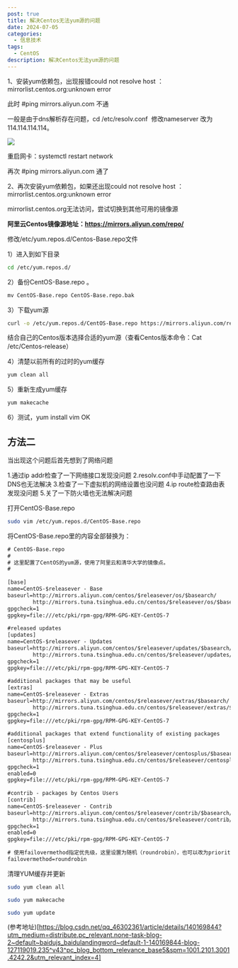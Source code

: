 ```yaml
---
post: true
title: 解决Centos无法yum源的问题
date: 2024-07-05
categories:
  - 信息技术
tags:
  - CentOS
description: 解决Centos无法yum源的问题
---
```


1、安装yum依赖包，出现报错could not resolve host ：mirrorlist.centos.org:unknown error

此时 #ping mirrors.aliyun.com 不通

一般是由于dns解析存在问题，cd /etc/resolv.conf  修改nameserver 改为114.114.114.114。

![](https://img2024.cnblogs.com/blog/1960648/202407/1960648-20240703173858869-1100729159.png)

重启网卡：systemctl restart network

再次 #ping mirrors.aliyun.com 通了

2、再次安装yum依赖包，如果还出现could not resolve host ：mirrorlist.centos.org:unknown error

mirrorlist.centos.org无法访问，尝试切换到其他可用的镜像源

**阿里云Centos镜像源地址：https://mirrors.aliyun.com/repo/**

修改/etc/yum.repos.d/Centos-Base.repo文件

1）进入到如下目录

```bash
cd /etc/yum.repos.d/
```

2）备份CentOS-Base.repo 。

```bash
mv CentOS-Base.repo CentOS-Base.repo.bak
```

3）下载yum源

```bash
curl -o /etc/yum.repos.d/CentOS-Base.repo https://mirrors.aliyun.com/repo/Centos-7.repo
```

结合自己的Centos版本选择合适的yum源（查看Centos版本命令：Cat /etc/Centos-release）

4）清楚以前所有的过时的yum缓存

```bash
yum clean all
```

5）重新生成yum缓存

```bash
yum makecache
```

6）测试，yum install vim OK

## 方法二

当出现这个问题后首先想到了网络问题

1.通过ip addr检查了一下网络接口发现没问题
2.resolv.conf中手动配置了一下DNS也无法解决
3.检查了一下虚拟机的网络设置也没问题
4.ip route检查路由表发现没问题
5.关了一下防火墙也无法解决问题 

打开CentOS-Base.repo

```bash
sudo vim /etc/yum.repos.d/CentOS-Base.repo
```

将CentOS-Base.repo里的内容全部替换为：

```txt
# CentOS-Base.repo  
#  
# 这里配置了CentOS的yum源，使用了阿里云和清华大学的镜像点。  
#  
  
[base]  
name=CentOS-$releasever - Base  
baseurl=http://mirrors.aliyun.com/centos/$releasever/os/$basearch/  
        http://mirrors.tuna.tsinghua.edu.cn/centos/$releasever/os/$basearch/  
gpgcheck=1  
gpgkey=file:///etc/pki/rpm-gpg/RPM-GPG-KEY-CentOS-7  
  
#released updates   
[updates]  
name=CentOS-$releasever - Updates  
baseurl=http://mirrors.aliyun.com/centos/$releasever/updates/$basearch/  
        http://mirrors.tuna.tsinghua.edu.cn/centos/$releasever/updates/$basearch/  
gpgcheck=1  
gpgkey=file:///etc/pki/rpm-gpg/RPM-GPG-KEY-CentOS-7  
  
#additional packages that may be useful  
[extras]  
name=CentOS-$releasever - Extras  
baseurl=http://mirrors.aliyun.com/centos/$releasever/extras/$basearch/  
        http://mirrors.tuna.tsinghua.edu.cn/centos/$releasever/extras/$basearch/  
gpgcheck=1  
gpgkey=file:///etc/pki/rpm-gpg/RPM-GPG-KEY-CentOS-7  
  
#additional packages that extend functionality of existing packages  
[centosplus]  
name=CentOS-$releasever - Plus  
baseurl=http://mirrors.aliyun.com/centos/$releasever/centosplus/$basearch/  
        http://mirrors.tuna.tsinghua.edu.cn/centos/$releasever/centosplus/$basearch/  
gpgcheck=1  
enabled=0  
gpgkey=file:///etc/pki/rpm-gpg/RPM-GPG-KEY-CentOS-7  
  
#contrib - packages by Centos Users  
[contrib]  
name=CentOS-$releasever - Contrib  
baseurl=http://mirrors.aliyun.com/centos/$releasever/contrib/$basearch/  
        http://mirrors.tuna.tsinghua.edu.cn/centos/$releasever/contrib/$basearch/  
gpgcheck=1  
enabled=0  
gpgkey=file:///etc/pki/rpm-gpg/RPM-GPG-KEY-CentOS-7  
  
# 使用failovermethod指定优先级，这里设置为随机（roundrobin），也可以改为priority并指定每个URL的优先级  
failovermethod=roundrobin
```

清理YUM缓存并更新

```bash
sudo yum clean all

sudo yum makecache

sudo yum update

```

(参考地址)[https://blog.csdn.net/qq_46302361/article/details/140169844?utm_medium=distribute.pc_relevant.none-task-blog-2~default~baidujs_baidulandingword~default-1-140169844-blog-127119019.235^v43^pc_blog_bottom_relevance_base5&spm=1001.2101.3001.4242.2&utm_relevant_index=4]
